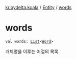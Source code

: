 [kr.bydelta.koala](../index.md) / [Entity](index.md) / [words](./words.md)

# words

`val words: `[`List`](https://kotlinlang.org/api/latest/jvm/stdlib/kotlin.collections/-list/index.html)`<`[`Word`](../-word/index.md)`>`

개체명을 이루는 어절의 목록

